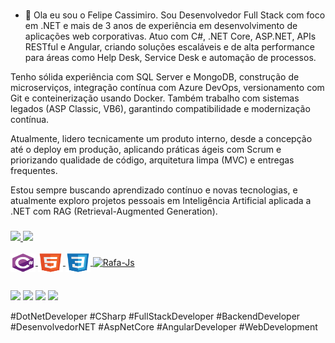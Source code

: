 ###
- 👋 Ola eu sou o Felipe Cassimiro.
Sou Desenvolvedor Full Stack com foco em .NET e mais de 3 anos de experiência em desenvolvimento de aplicações web corporativas. Atuo com C#, .NET Core, ASP.NET, APIs RESTful e Angular, criando soluções escaláveis e de alta performance para áreas como Help Desk, Service Desk e automação de processos.

Tenho sólida experiência com SQL Server e MongoDB, construção de microserviços, integração contínua com Azure DevOps, versionamento com Git e conteinerização usando Docker. Também trabalho com sistemas legados (ASP Classic, VB6), garantindo compatibilidade e modernização contínua.

Atualmente, lidero tecnicamente um produto interno, desde a concepção até o deploy em produção, aplicando práticas ágeis com Scrum e priorizando qualidade de código, arquitetura limpa (MVC) e entregas frequentes.

Estou sempre buscando aprendizado contínuo e novas tecnologias, e atualmente exploro projetos pessoais em Inteligência Artificial aplicada a .NET com RAG (Retrieval-Augmented Generation).

###
 <div>
  <a href="https://github.com/felipecassimirodev">
  <img height="150em" src="https://github-readme-stats.vercel.app/api?username=felipecassimirodev&show_icons=true&theme=dark&include_all_commits=true&count_private=true"/>
  <img height="150em" src="https://github-readme-stats.vercel.app/api/top-langs/?username=felipecassimirodev&layout=compact&langs_count=7&theme=dark"/>
</div>

<div style="display: inline_block"><br>
  <img align="center" alt="Rafa-Csharp" height="30" width="40" src="https://raw.githubusercontent.com/devicons/devicon/master/icons/csharp/csharp-original.svg">
  <img align="center" alt="Rafa-HTML" height="30" width="40" src="https://raw.githubusercontent.com/devicons/devicon/master/icons/html5/html5-original.svg">
  <img align="center" alt="Rafa-CSS" height="30" width="40" src="https://raw.githubusercontent.com/devicons/devicon/master/icons/css3/css3-original.svg"> 
   <img align="center" alt="Rafa-Js" height="30" width="40" src="https://i1.wp.com/codigosimples.net/wp-content/uploads/2016/05/sql.png?fit=298%2C240&ssl=1">
</div>
  
  ##
 
<div> 
  <a href="https://instagram.com/ocassimirofelipe" target="_blank"><img src="https://img.shields.io/badge/-Instagram-%23E4405F?style=for-the-badge&logo=instagram&logoColor=white" target="_blank"></a>
  <a href = "mailto:fcassimiro94@gmail.com"><img src="https://img.shields.io/badge/-Gmail-%23333?style=for-the-badge&logo=gmail&logoColor=white" target="_blank"></a>
  <a href="https://www.linkedin.com/in/felipe-cassimiro" target="_blank"><img src="https://img.shields.io/badge/-LinkedIn-%230077B5?style=for-the-badge&logo=linkedin&logoColor=white" target="_blank"></a> 
<a target="_blank" href="https://api.whatsapp.com/send?phone=554792456842&text="><img src="https://img.shields.io/badge/WhatsApp-25D366?style=for-the-badge&logo=whatsapp&logoColor=white"/></a>
</div>

#DotNetDeveloper 
#CSharp 
#FullStackDeveloper 
#BackendDeveloper 
#DesenvolvedorNET 
#AspNetCore 
#AngularDeveloper 
#WebDevelopment
